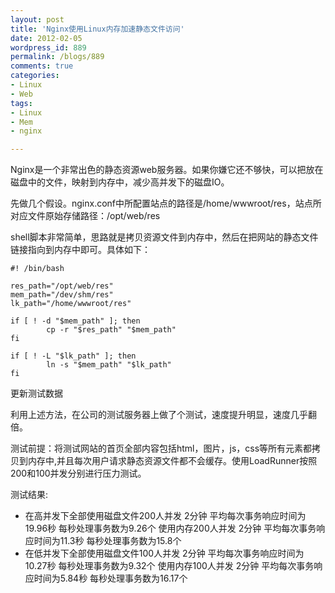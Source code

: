 ```yaml
---
layout: post
title: 'Nginx使用Linux内存加速静态文件访问'
date: 2012-02-05
wordpress_id: 889
permalink: /blogs/889
comments: true
categories:
- Linux
- Web
tags:
- Linux
- Mem
- nginx

---
```

Nginx是一个非常出色的静态资源web服务器。如果你嫌它还不够快，可以把放在磁盘中的文件，映射到内存中，减少高并发下的磁盘IO。

先做几个假设。nginx.conf中所配置站点的路径是/home/wwwroot/res，站点所对应文件原始存储路径：/opt/web/res

shell脚本非常简单，思路就是拷贝资源文件到内存中，然后在把网站的静态文件链接指向到内存中即可。具体如下：

```
#! /bin/bash   

res_path="/opt/web/res"  
mem_path="/dev/shm/res"  
lk_path="/home/wwwroot/res"  

if [ ! -d "$mem_path" ]; then  
        cp -r "$res_path" "$mem_path"  
fi  

if [ ! -L "$lk_path" ]; then  
        ln -s "$mem_path" "$lk_path"  
fi
```

更新测试数据

利用上述方法，在公司的测试服务器上做了个测试，速度提升明显，速度几乎翻倍。

测试前提：将测试网站的首页全部内容包括html，图片，js，css等所有元素都拷贝到内存中,并且每次用户请求静态资源文件都不会缓存。使用LoadRunner按照200和100并发分别进行压力测试。

测试结果:

* 在高并发下全部使用磁盘文件200人并发 2分钟 平均每次事务响应时间为19.96秒 每秒处理事务数为9.26个
使用内存200人并发 2分钟 平均每次事务响应时间为11.3秒 每秒处理事务数为15.8个
* 在低并发下全部使用磁盘文件100人并发 2分钟 平均每次事务响应时间为10.27秒 每秒处理事务数为9.32个
使用内存100人并发 2分钟 平均每次事务响应时间为5.84秒 每秒处理事务数为16.17个